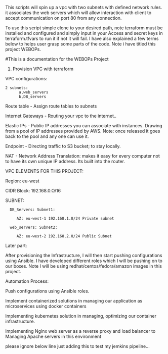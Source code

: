 
This scripts will spin up a vpc with two subnets with defined network rules.
it associates the web servers which will allow interaction with client to accept communication on port 80 from any connection.

To use this script simple clone to your desired path, note terraform must be installed and configured and simply input in your Access and secret keys in terraform.tfvars to run it if not it will fail. I have also explained a few terms below to helps user grasp some parts of the code. Note i have titled this project WEBOPs.



#This is a documentation for the WEBOPs Project

1. Provision VPC with terraform

  VPC configurations:

    2 subnets:
          a,web_servers
          b,DB_servers

Route table - Assign route tables to subnets

Internet Gateways - Routing your vpc to the internet..

Elastic IPs - Public IP addresses you can associate with instances. Drawing from a pool of IP addresses provided by AWS. Note: once released it               goes back to the pool and any one can use it.

Endpoint - Directing traffic to S3 bucket; to stay locally.


NAT - Network Address Translation: makes it easy for every computer not to have its own unique IP address. Its built into the router.





VPC ELEMENTS FOR THIS PROJECT:

Region: eu-west

CIDR Block: 192.168.0.O/16

SUBNET:

      DB_Servers: Subnet1:
      
         AZ: eu-west-1 192.168.1.0/24 Private subnet
         
      web_servers: Subnet2:
      
         AZ: eu-west-2 192.168.2.0/24 Public Subnet

    



Later part:


After provisioning the Infrastructure, I will then start pushing configurations using Ansible. I have developed different roles which I will be pushing on to our boxes. Note I will be using redhat/centos/fedora/amazon images in this project.

Automation Process: 


Push configurations using Ansible roles.




Implement containerized solutions in managing our application as microservices using docker containers


Implementing kubernetes solution in managing, optimizing our container infrastructure.


Implementing Nginx web server as a reverse proxy and load balancer to Managing Apache servers in this environment


please ignore below line just adding this to test my jemkins pipeline...


